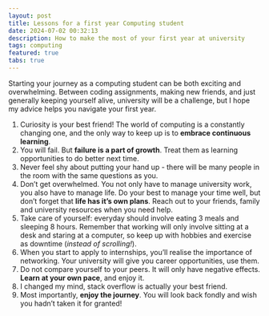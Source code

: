 ```yaml
---
layout: post
title: Lessons for a first year Computing student
date: 2024-07-02 00:32:13
description: How to make the most of your first year at university
tags: computing
featured: true
tabs: true
---
```

Starting your journey as a computing student can be both exciting and overwhelming. Between coding assignments, making new friends, and just generally keeping yourself alive, university will be a challenge, but I hope my advice helps you navigate your first year.

1. Curiosity is your best friend! The world of computing is a constantly changing one, and the only way to keep up is to **embrace continuous learning**.
2. You will fail. But **failure is a part of growth**. Treat them as learning opportunities to do better next time.
3. Never feel shy about putting your hand up - there will be many people in the room with the same questions as you.
4. Don’t get overwhelmed. You not only have to manage university work, you also have to manage life. Do your best to manage your time well, but don’t forget that **life has it’s own plans**. Reach out to your friends, family and university resources when you need help.
5. Take care of yourself: everyday should involve eating 3 meals and sleeping 8 hours. Remember that working will only involve sitting at a desk and staring at a computer, so keep up with hobbies and exercise as downtime (*instead of scrolling!*).
6. When you start to apply to internships, you’ll realise the importance of networking. Your university will give you career opportunities, use them.
7. Do not compare yourself to your peers. It will only have negative effects. **Learn at your own pace**, and enjoy it.
8. I changed my mind, stack overflow is actually your best friend.
9. Most importantly, **enjoy the journey**. You will look back fondly and wish you hadn’t taken it for granted! 
